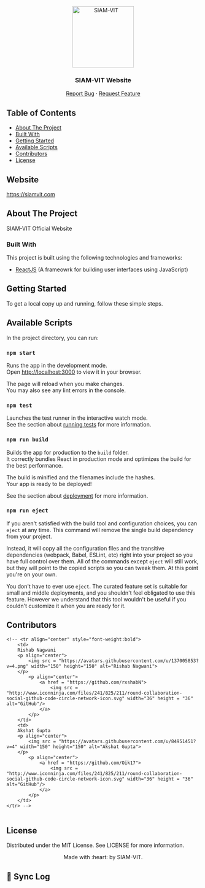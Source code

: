 <p align="center"><img src="https://imgur.com/Vp4LWt0.png" width=160 title="SIAM-VIT" alt="SIAM-VIT"></a>
</p>
<div align="center">
  <h3 align="center">SIAM-VIT Website</h3>

  <p align="center">
    <a href="https://github.com/SIAM-VIT/SIAM-Website/issues">Report Bug</a>
    ·
    <a href="https://github.com/SIAM-VIT/SIAM-Website/issues">Request Feature</a>
  </p>
</div>

<!-- TABLE OF CONTENTS -->

## Table of Contents

- [About The Project](#about-the-project)
- [Built With](#built-with)
- [Getting Started](#getting-started)
- [Available Scripts](#installation)
- [Contributors](#contributors)
- [License](#license)

## Website

https://siamvit.com

## About The Project

SIAM-VIT Official Website

### Built With

This project is built using the following technologies and frameworks:

- [ReactJS](https://react.dev/) (A frameowrk for building user interfaces using JavaScript)

## Getting Started

To get a local copy up and running, follow these simple steps.

## Available Scripts

In the project directory, you can run:

### `npm start`

Runs the app in the development mode.\
Open [http://localhost:3000](http://localhost:3000) to view it in your browser.

The page will reload when you make changes.\
You may also see any lint errors in the console.

### `npm test`

Launches the test runner in the interactive watch mode.\
See the section about [running tests](https://facebook.github.io/create-react-app/docs/running-tests) for more information.

### `npm run build`

Builds the app for production to the `build` folder.\
It correctly bundles React in production mode and optimizes the build for the best performance.

The build is minified and the filenames include the hashes.\
Your app is ready to be deployed!

See the section about [deployment](https://facebook.github.io/create-react-app/docs/deployment) for more information.

### `npm run eject`

If you aren't satisfied with the build tool and configuration choices, you can `eject` at any time. This command will remove the single build dependency from your project.

Instead, it will copy all the configuration files and the transitive dependencies (webpack, Babel, ESLint, etc) right into your project so you have full control over them. All of the commands except `eject` will still work, but they will point to the copied scripts so you can tweak them. At this point you're on your own.

You don't have to ever use `eject`. The curated feature set is suitable for small and middle deployments, and you shouldn't feel obligated to use this feature. However we understand that this tool wouldn't be useful if you couldn't customize it when you are ready for it.

## Contributors

<table>
	
	<!-- <tr align="center" style="font-weight:bold">
		<td>
		Rishab Nagwani
		<p align="center">
			<img src = "https://avatars.githubusercontent.com/u/137005853?v=4.png" width="150" height="150" alt="Rishab Nagwani">
		</p>
			<p align="center">
				<a href = "https://github.com/rxshabN">
					<img src = "http://www.iconninja.com/files/241/825/211/round-collaboration-social-github-code-circle-network-icon.svg" width="36" height = "36" alt="GitHub"/>
				</a>
			</p>
		</td>
		<td>
		Akshat Gupta
		<p align="center">
			<img src = "https://avatars.githubusercontent.com/u/84951451?v=4" width="150" height="150" alt="Akshat Gupta">
		</p>
			<p align="center">
				<a href = "https://github.com/Oik17">
					<img src = "http://www.iconninja.com/files/241/825/211/round-collaboration-social-github-code-circle-network-icon.svg" width="36" height = "36" alt="GitHub"/>
				</a>
			</p>
		</td>
	</tr> -->
</table>

<!-- LICENSE -->

## License

Distributed under the MIT License. See LICENSE for more information.

<p align="center">
	Made with :heart: by SIAM-VIT.
</p>

## 🔄 Sync Log

<!-- SYNC-LOG -->
<!-- SYNC-LOG-END -->
<!-- 2025-03-10 13:40:56 UTC: Synced with upstream by GitHub Actions bot -->
<!-- 2025-03-10 13:47:49 UTC: Synced with upstream by GitHub Actions bot -->
<!-- 2025-03-10 14:09:19 UTC: Synced with upstream by GitHub Actions bot -->
<!-- 2025-03-10 14:31:17 UTC: Synced with upstream by GitHub Actions bot -->
<!-- 2025-03-10 14:47:35 UTC: Synced with upstream by GitHub Actions bot -->
<!-- 2025-03-10 15:10:33 UTC: Synced with upstream by GitHub Actions bot -->
<!-- 2025-03-10 15:29:06 UTC: Synced with upstream by GitHub Actions bot -->
<!-- 2025-03-10 15:37:46 UTC: Synced with upstream by GitHub Actions bot -->
<!-- 2025-03-10 15:46:32 UTC: Synced with upstream by GitHub Actions bot -->
<!-- 2025-03-10 16:09:45 UTC: Synced with upstream by GitHub Actions bot -->
<!-- 2025-03-10 16:12:20 UTC: Synced with upstream by GitHub Actions bot -->
<!-- 2025-03-10 16:32:41 UTC: Synced with upstream by GitHub Actions bot -->
<!-- 2025-03-10 17:25:16 UTC: Synced with upstream by GitHub Actions bot -->
<!-- 2025-03-10 17:28:39 UTC: Synced with upstream by GitHub Actions bot -->
<!-- 2025-03-10 17:35:35 UTC: Synced with upstream by GitHub Actions bot -->
<!-- 2025-03-10 17:38:34 UTC: Synced with upstream by GitHub Actions bot -->
<!-- 2025-03-10 17:46:39 UTC: Synced with upstream by GitHub Actions bot -->
<!-- 2025-03-10 18:11:02 UTC: Synced with upstream by GitHub Actions bot -->
<!-- 2025-03-10 18:34:57 UTC: Synced with upstream by GitHub Actions bot -->
<!-- 2025-03-10 18:49:33 UTC: Synced with upstream by GitHub Actions bot -->
<!-- 2025-03-10 19:07:06 UTC: Synced with upstream by GitHub Actions bot -->
<!-- 2025-03-10 19:22:47 UTC: Synced with upstream by GitHub Actions bot -->
<!-- 2025-03-10 19:31:40 UTC: Synced with upstream by GitHub Actions bot -->
<!-- 2025-03-10 19:46:18 UTC: Synced with upstream by GitHub Actions bot -->
<!-- 2025-03-10 20:10:04 UTC: Synced with upstream by GitHub Actions bot -->
<!-- 2025-03-10 20:28:50 UTC: Synced with upstream by GitHub Actions bot -->
<!-- 2025-03-10 20:38:58 UTC: Synced with upstream by GitHub Actions bot -->
<!-- 2025-03-10 20:46:29 UTC: Synced with upstream by GitHub Actions bot -->
<!-- 2025-03-10 21:08:36 UTC: Synced with upstream by GitHub Actions bot -->
<!-- 2025-03-10 21:25:28 UTC: Synced with upstream by GitHub Actions bot -->
<!-- 2025-03-10 21:32:55 UTC: Synced with upstream by GitHub Actions bot -->
<!-- 2025-03-10 21:46:27 UTC: Synced with upstream by GitHub Actions bot -->
<!-- 2025-03-10 22:08:37 UTC: Synced with upstream by GitHub Actions bot -->
<!-- 2025-03-10 22:29:34 UTC: Synced with upstream by GitHub Actions bot -->
<!-- 2025-03-10 22:39:54 UTC: Synced with upstream by GitHub Actions bot -->
<!-- 2025-03-10 22:46:27 UTC: Synced with upstream by GitHub Actions bot -->
<!-- 2025-03-10 23:08:37 UTC: Synced with upstream by GitHub Actions bot -->
<!-- 2025-03-10 23:25:36 UTC: Synced with upstream by GitHub Actions bot -->
<!-- 2025-03-10 23:32:50 UTC: Synced with upstream by GitHub Actions bot -->
<!-- 2025-03-10 23:46:28 UTC: Synced with upstream by GitHub Actions bot -->
<!-- 2025-03-11 00:43:47 UTC: Synced with upstream by GitHub Actions bot -->
<!-- 2025-03-11 02:12:29 UTC: Synced with upstream by GitHub Actions bot -->
<!-- 2025-03-11 03:02:30 UTC: Synced with upstream by GitHub Actions bot -->
<!-- 2025-03-11 03:37:15 UTC: Synced with upstream by GitHub Actions bot -->
<!-- 2025-03-11 03:50:32 UTC: Synced with upstream by GitHub Actions bot -->
<!-- 2025-03-11 04:11:23 UTC: Synced with upstream by GitHub Actions bot -->
<!-- 2025-03-11 04:32:09 UTC: Synced with upstream by GitHub Actions bot -->
<!-- 2025-03-11 04:48:58 UTC: Synced with upstream by GitHub Actions bot -->
<!-- 2025-03-11 05:09:33 UTC: Synced with upstream by GitHub Actions bot -->
<!-- 2025-03-11 05:29:28 UTC: Synced with upstream by GitHub Actions bot -->
<!-- 2025-03-11 05:39:35 UTC: Synced with upstream by GitHub Actions bot -->
<!-- 2025-03-11 05:46:24 UTC: Synced with upstream by GitHub Actions bot -->
<!-- 2025-03-11 06:13:30 UTC: Synced with upstream by GitHub Actions bot -->
<!-- 2025-03-11 06:38:18 UTC: Synced with upstream by GitHub Actions bot -->
<!-- 2025-03-11 06:50:34 UTC: Synced with upstream by GitHub Actions bot -->
<!-- 2025-03-11 07:09:22 UTC: Synced with upstream by GitHub Actions bot -->
<!-- 2025-03-11 07:25:21 UTC: Synced with upstream by GitHub Actions bot -->
<!-- 2025-03-11 07:32:28 UTC: Synced with upstream by GitHub Actions bot -->
<!-- 2025-03-11 07:46:16 UTC: Synced with upstream by GitHub Actions bot -->
<!-- 2025-03-11 08:12:29 UTC: Synced with upstream by GitHub Actions bot -->
<!-- 2025-03-11 08:34:05 UTC: Synced with upstream by GitHub Actions bot -->
<!-- 2025-03-11 08:50:23 UTC: Synced with upstream by GitHub Actions bot -->
<!-- 2025-03-11 09:10:31 UTC: Synced with upstream by GitHub Actions bot -->
<!-- 2025-03-11 09:28:56 UTC: Synced with upstream by GitHub Actions bot -->
<!-- 2025-03-11 09:39:23 UTC: Synced with upstream by GitHub Actions bot -->
<!-- 2025-03-11 09:46:19 UTC: Synced with upstream by GitHub Actions bot -->
<!-- 2025-03-11 10:10:12 UTC: Synced with upstream by GitHub Actions bot -->
<!-- 2025-03-11 10:33:29 UTC: Synced with upstream by GitHub Actions bot -->
<!-- 2025-03-11 10:48:05 UTC: Synced with upstream by GitHub Actions bot -->
<!-- 2025-03-11 11:08:01 UTC: Synced with upstream by GitHub Actions bot -->
<!-- 2025-03-11 11:23:41 UTC: Synced with upstream by GitHub Actions bot -->
<!-- 2025-03-11 11:32:11 UTC: Synced with upstream by GitHub Actions bot -->
<!-- 2025-03-11 11:46:19 UTC: Synced with upstream by GitHub Actions bot -->
<!-- 2025-03-11 12:17:20 UTC: Synced with upstream by GitHub Actions bot -->
<!-- 2025-03-25 18:52:56 UTC: Synced with upstream by GitHub Actions bot -->
<!-- 2025-03-25 19:03:20 UTC: Synced with upstream by GitHub Actions bot -->
<!-- 2025-03-25 19:06:54 UTC: Synced with upstream by GitHub Actions bot -->
<!-- 2025-03-25 19:21:53 UTC: Synced with upstream by GitHub Actions bot -->
<!-- 2025-03-25 19:29:48 UTC: Synced with upstream by GitHub Actions bot -->
<!-- 2025-03-25 19:38:44 UTC: Synced with upstream by GitHub Actions bot -->
<!-- 2025-03-25 19:47:08 UTC: Synced with upstream by GitHub Actions bot -->
<!-- 2025-03-25 19:55:00 UTC: Synced with upstream by GitHub Actions bot -->
<!-- 2025-03-25 20:13:56 UTC: Synced with upstream by GitHub Actions bot -->
<!-- 2025-03-25 20:32:01 UTC: Synced with upstream by GitHub Actions bot -->
<!-- 2025-03-25 20:43:28 UTC: Synced with upstream by GitHub Actions bot -->
<!-- 2025-03-25 20:51:49 UTC: Synced with upstream by GitHub Actions bot -->
<!-- 2025-03-25 20:59:44 UTC: Synced with upstream by GitHub Actions bot -->
<!-- 2025-03-25 21:20:51 UTC: Synced with upstream by GitHub Actions bot -->
<!-- 2025-03-25 21:31:00 UTC: Synced with upstream by GitHub Actions bot -->
<!-- 2025-03-25 21:39:53 UTC: Synced with upstream by GitHub Actions bot -->
<!-- 2025-03-25 21:48:06 UTC: Synced with upstream by GitHub Actions bot -->
<!-- 2025-03-25 21:56:14 UTC: Synced with upstream by GitHub Actions bot -->
<!-- 2025-03-25 22:15:34 UTC: Synced with upstream by GitHub Actions bot -->
<!-- 2025-03-25 22:34:18 UTC: Synced with upstream by GitHub Actions bot -->
<!-- 2025-03-25 22:44:03 UTC: Synced with upstream by GitHub Actions bot -->
<!-- 2025-03-25 22:52:15 UTC: Synced with upstream by GitHub Actions bot -->
<!-- 2025-03-25 23:00:11 UTC: Synced with upstream by GitHub Actions bot -->
<!-- 2025-03-25 23:22:11 UTC: Synced with upstream by GitHub Actions bot -->
<!-- 2025-03-25 23:31:32 UTC: Synced with upstream by GitHub Actions bot -->
<!-- 2025-03-25 23:41:00 UTC: Synced with upstream by GitHub Actions bot -->
<!-- 2025-03-25 23:49:28 UTC: Synced with upstream by GitHub Actions bot -->
<!-- 2025-03-25 23:57:25 UTC: Synced with upstream by GitHub Actions bot -->
<!-- 2025-03-26 01:22:47 UTC: Synced with upstream by GitHub Actions bot -->
<!-- 2025-03-26 02:40:12 UTC: Synced with upstream by GitHub Actions bot -->
<!-- 2025-03-26 03:19:42 UTC: Synced with upstream by GitHub Actions bot -->
<!-- 2025-03-26 03:44:04 UTC: Synced with upstream by GitHub Actions bot -->
<!-- 2025-03-26 03:54:07 UTC: Synced with upstream by GitHub Actions bot -->
<!-- 2025-03-26 04:13:25 UTC: Synced with upstream by GitHub Actions bot -->
<!-- 2025-03-26 04:34:12 UTC: Synced with upstream by GitHub Actions bot -->
<!-- 2025-03-26 04:46:13 UTC: Synced with upstream by GitHub Actions bot -->
<!-- 2025-03-26 04:54:18 UTC: Synced with upstream by GitHub Actions bot -->
